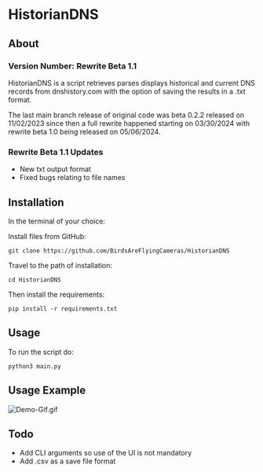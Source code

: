 # HistorianDNS

## About

### Version Number: Rewrite Beta 1.1

HistorianDNS is a script retrieves parses displays historical and current DNS records from dnshistory.com with the option of saving the results in a .txt format.

The last main branch release of original code was beta 0.2.2 released on 11/02/2023 since then a full rewrite happened starting on 03/30/2024 with rewrite beta 1.0 being released on 05/06/2024.

### Rewrite Beta 1.1 Updates

- New txt output format
- Fixed bugs relating to file names


## Installation 

In the terminal of your choice:

Install files from GitHub:

    git clone https://github.com/BirdsAreFlyingCameras/HistorianDNS

Travel to the path of installation:

    cd HistorianDNS

Then install the requirements:

    pip install -r requirements.txt


## Usage

To run the script do:

    python3 main.py


## Usage Example

![Demo-Gif.gif](Gifs/Demo-Gif.gif)


## Todo

- Add CLI arguments so use of the UI is not mandatory
- Add .csv as a save file format 
